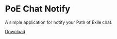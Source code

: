 # PoE Chat Notify
A simple application for notify your Path of Exile chat.

[Download](https://github.com/eletigo/PoEChatNotify/releases/latest)
